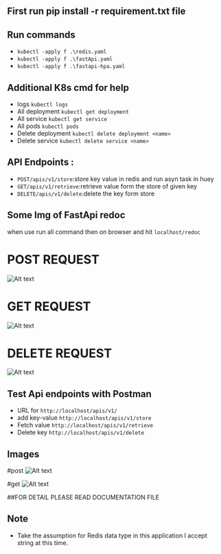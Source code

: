 

## First run  pip install -r requirement.txt file 

## Run commands

- `kubectl -apply f .\redis.yaml`
- `kubectl -apply f .\fastApi.yaml`
- `kubectl -apply f .\fastapi-hpa.yaml`

## Additional K8s cmd for help
 - logs `kubectl logs`
 - All deployment `kubectl get deployment`
 - All service `kubectl get service`
 - All pods `kubectl pods`
 - Delete deployment `kubectl delete deployment <name>`
 - Delete service `kubectl delete service <name>`

## API Endpoints :

- `POST/apis/v1/store`:store key value in redis and run asyn task in huey
- `GET/apis/v1/retrieve`:retrieve value form the store of given key
- `DELETE/apis/v1/delete`:delete the key form store

## Some Img of FastApi redoc
when use  run all command then on browser and hit `localhost/redoc`

# POST REQUEST
![Alt text](Screenshot%20(11).png)

# GET REQUEST
![Alt text](Screenshot%202024-03-06%20031010.png)

# DELETE REQUEST
![Alt text](Screenshot%202024-03-06%20031107.png)


## Test Api endpoints with Postman
- URL for `http://localhost/apis/v1/ `
- add key-value `http://localhost/apis/v1/store`
- Fetch value `http://localhost/apis/v1/retrieve`
- Delete key `http://localhost/apis/v1/delete` 

## Images
#post
![Alt text](Screenshot%202024-03-06%20032911.png)

#get
![Alt text](Screenshot%202024-03-06%20033254.png)

##FOR DETAIL PLEASE READ DOCUMENTATION FILE

## Note
 - Take the assumption for Redis data type in this application  I accept string at this time.
